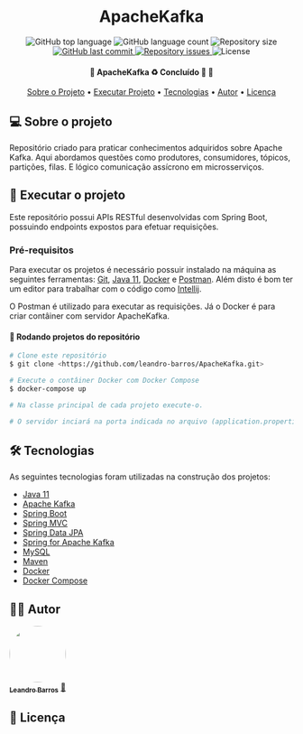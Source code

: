 <h1 style="text-align: center; font-weight: bold;">ApacheKafka</h1>

<p align="center">
  <img alt="GitHub top language" src="https://img.shields.io/github/languages/top/leandro-barros/ApacheKafka.svg">

  <img alt="GitHub language count" src="https://img.shields.io/github/languages/count/leandro-barros/ApacheKafka.svg">

  <img alt="Repository size" src="https://img.shields.io/github/repo-size/leandro-barros/ApacheKafka.svg">
  
  <a href="https://github.com/leandro-barros/rabbitmq-springAMQP/commits/master">
    <img alt="GitHub last commit" src="https://img.shields.io/github/last-commit/leandro-barros/ApacheKafka.svg">
  </a>

  <a href="https://github.com/leandro-barros/rabbitmq-springAMQP/issues">
    <img alt="Repository issues" src="https://img.shields.io/github/issues/leandro-barros/ApacheKafka.svg">
  </a>

  <img alt="License" src="https://img.shields.io/badge/license-MIT-brightgreen">
</p>

<h4 align="center"> 
	🚧  ApacheKafka ♻️ Concluído 🚀 🚧
</h4>

<p align="center">
 <a href="#-sobre-o-projeto">Sobre o Projeto</a> •
 <a href="#-executar-o-projeto">Executar Projeto</a> • 
 <a href="#-tecnologias">Tecnologias</a> • 
 <a href="#-autor">Autor</a> • 
 <a href="#-licença">Licença</a>
</p>

## 💻 Sobre o projeto

Repositório criado para praticar conhecimentos adquiridos sobre Apache Kafka. Aqui abordamos questões como produtores, consumidores, tópicos, partições, filas. E lógico comunicação assícrono em microsserviços.

## 🚀 Executar o projeto

Este repositório possui APIs RESTful desenvolvidas com Spring Boot, possuindo endpoints expostos para efetuar requisições.

### Pré-requisitos

Para executar os projetos é necessário possuir instalado na máquina as seguintes ferramentas:
[Git](https://git-scm.com), [Java 11](https://aws.amazon.com/pt/corretto/?filtered-posts.sort-by=item.additionalFields.createdDate&filtered-posts.sort-order=desc), [Docker](https://docs.docker.com/desktop/install/windows-install/) e [Postman](https://www.postman.com/). 
Além disto é bom ter um editor para trabalhar com o código como [Intellij](https://www.jetbrains.com/pt-br/idea/).

O Postman é utilizado para executar as requisições. Já o Docker é para criar contâiner com servidor ApacheKafka.

#### 🧭 Rodando projetos do repositório

```bash
# Clone este repositório
$ git clone <https://github.com/leandro-barros/ApacheKafka.git>

# Execute o contâiner Docker com Docker Compose
$ docker-compose up

# Na classe principal de cada projeto execute-o.

# O servidor inciará na porta indicada no arquivo (application.properties) de cada projeto
```

## 🛠 Tecnologias

As seguintes tecnologias foram utilizadas na construção dos projetos:

- [Java 11](https://aws.amazon.com/pt/corretto/?filtered-posts.sort-by=item.additionalFields.createdDate&filtered-posts.sort-order=desc)
- [Apache Kafka](https://kafka.apache.org/)
- [Spring Boot](https://spring.io/projects/spring-boot)
- [Spring MVC](https://docs.spring.io/spring-framework/docs/current/reference/html/web.html)
- [Spring Data JPA](https://spring.io/projects/spring-data-jpa)
- [Spring for Apache Kafka](https://docs.spring.io/spring-kafka/reference/html/)
- [MySQL](https://www.mysql.com/downloads/)
- [Maven](https://maven.apache.org/)
- [Docker](https://docs.docker.com/get-docker/)
- [Docker Compose](https://docs.docker.com/compose/)

## 👨‍💻 Autor

<a href="https://www.linkedin.com/in/leandroebarros/">
   <img style="border-radius: 50%;" src="https://avatars.githubusercontent.com/u/13985064?v=4" width="100px;" alt=""/>
  <br />
  <sub><b>Leandro Barros</b></sub></a> <a href="https://www.linkedin.com/in/leandroebarros/" title="leandro">🚀
</a>

## 📝 Licença
